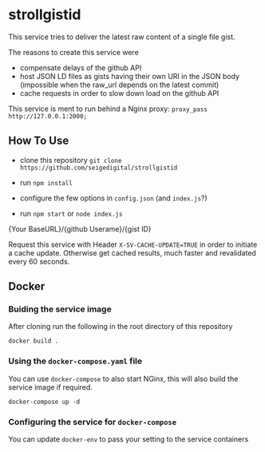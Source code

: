 # strollgistid

This service tries to deliver the latest raw content of a single file gist.

The reasons to create this service were
* compensate delays of the github API
* host JSON LD files as gists having their own URI in the JSON body (impossible when the raw_url depends on the latest commit)
* cache requests in order to slow down load on the github API

This service is ment to run behind a Nginx proxy: ```proxy_pass http://127.0.0.1:2000;```

## How To Use

* clone this repository ```git clone https://github.com/seigedigital/strollgistid```

* run ```npm install```

* configure the few options in ```config.json``` (and ```index.js```?)

* run ```npm start``` or ```node index.js```

{Your BaseURL}/{github Userame}/{gist ID}

Request this service with Header ```X-SV-CACHE-UPDATE=TRUE``` in order to initiate a cache update.
Otherwise get cached results, much faster and revalidated every 60 seconds.

## Docker

### Buiding the service image

After cloning run the following in the root directory of this repository

```
docker build .
```

### Using the `docker-compose.yaml` file

You can use `docker-compose` to also start NGinx, this will also build the service image if required.

```
docker-compose up -d
```

### Configuring the service for `docker-compose`

You can update `docker-env` to pass your setting to the service containers
